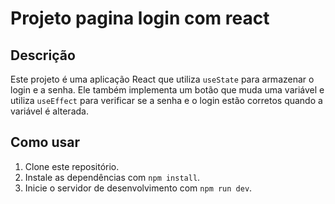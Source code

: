 # Projeto pagina login com react

## Descrição

Este projeto é uma aplicação React que utiliza `useState` para armazenar o login e a senha. Ele também implementa um botão que muda uma variável e utiliza `useEffect` para verificar se a senha e o login estão corretos quando a variável é alterada.

## Como usar

1. Clone este repositório.
2. Instale as dependências com `npm install`.
3. Inicie o servidor de desenvolvimento com `npm run dev`.






